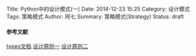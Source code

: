 Title: Python中的设计模式(一)
Date: 2014-12-23 15:25
Category: 设计模式
Tags: 策略模式
Author: 阿七
Summary: 策略模式(Strategy)
Status: draft



#### 参考文献
[types文档](https://docs.python.org/2/library/types.html#module-types)
[设计原则一](http://www.cnblogs.com/zhenyulu/articles/36061.html)
[设计原则二](http://www.cnblogs.com/zhenyulu/articles/36068.html)
